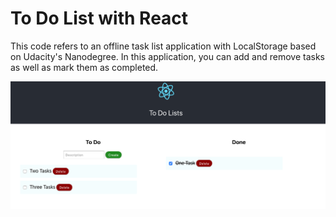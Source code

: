 # To Do List with React

This code refers to an offline task list application with LocalStorage based on Udacity's Nanodegree. In this application, you can add and remove tasks as well as mark them as completed.

!["Screenshot"](public/screen.png)

